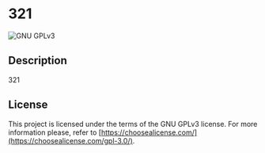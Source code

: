 # 321
![GNU GPLv3](https://img.shields.io/badge/LICENSE-GNU%20GPLv3-blue)
## Description

321


## License

This project is licensed under the terms of the GNU GPLv3 license. For more information please, refer to [https://choosealicense.com/](https://choosealicense.com/gpl-3.0/).
